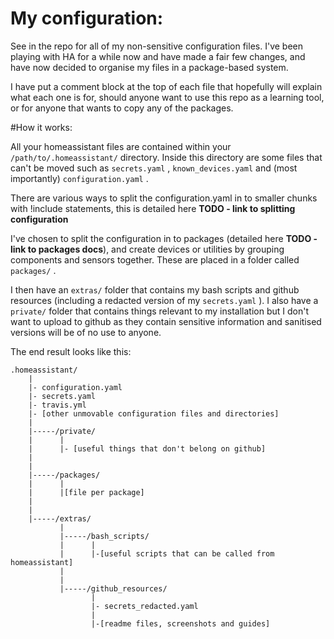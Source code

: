 # My configuration:

See in the repo for all of my non-sensitive configuration files.  I've been playing with HA for a while now and have made a fair few changes, and have now decided to organise my files in a package-based system.

I have put a comment block at the top of each file that hopefully will explain what each one is for, should anyone want to use this repo as a learning tool, or for anyone that wants to copy any of the packages.

#How it works:

All your homeassistant files are contained within your `/path/to/.homeassistant/` directory.  Inside this directory are some files that can't be moved such as `secrets.yaml` , `known_devices.yaml` and (most importantly) `configuration.yaml` .

There are various ways to split the configuration.yaml in to smaller chunks with !include statements, this is detailed here **TODO - link to splitting configuration**

I've chosen to split the configuration in to packages (detailed here **TODO - link to packages docs**), and create devices or utilities by grouping components and sensors together.  These are placed in a folder called `packages/` .

I then have an `extras/` folder that contains my bash scripts and github resources (including a redacted version of my `secrets.yaml` ).  I also have a `private/` folder that contains things relevant to my installation but I don't want to upload to github as they contain sensitive information and sanitised versions will be of no use to anyone.

The end result looks like this:

```
.homeassistant/
    |
    |- configuration.yaml
    |- secrets.yaml
    |- travis.yml
    |- [other unmovable configuration files and directories]
    |
    |-----/private/
    |      |
    |      |- [useful things that don't belong on github]
    |
    |
    |-----/packages/
    |      |
    |      |[file per package]
    |
    |
    |-----/extras/
           |
           |-----/bash_scripts/
           |      |
           |      |-[useful scripts that can be called from homeassistant]
           |
           |
           |-----/github_resources/
                  |
                  |- secrets_redacted.yaml
                  |
                  |-[readme files, screenshots and guides]
```